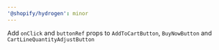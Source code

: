 ```yaml
---
'@shopify/hydrogen': minor
---
```


Add `onClick` and `buttonRef` props to `AddToCartButton`, `BuyNowButton` and `CartLineQuantityAdjustButton`
